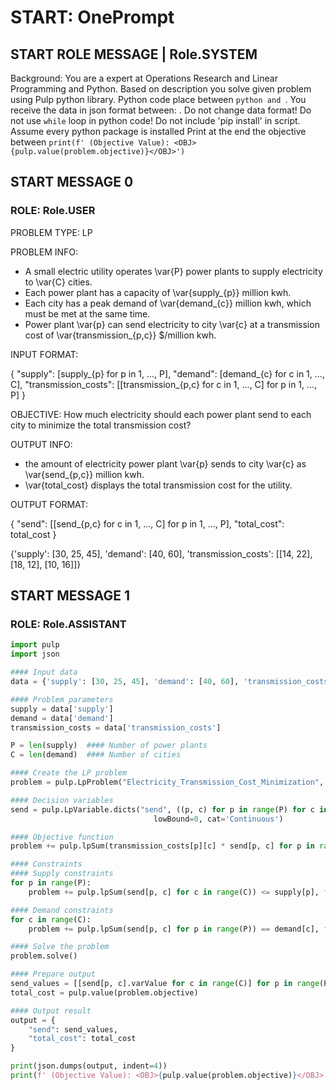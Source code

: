 # START: OnePrompt 
## START ROLE MESSAGE | Role.SYSTEM 
Background: You are a expert at Operations Research and Linear Programming and Python. Based on description you solve given problem using Pulp python library. Python code place between ```python and ```. You receive the data in json format between: <DATA></DATA>. Do not change data format! Do not use `while` loop in python code! Do not include 'pip install' in script. Assume every python package is installed Print at the end the objective between <OBJ></OBJ> `print(f' (Objective Value): <OBJ>{pulp.value(problem.objective)}</OBJ>')`  
## START MESSAGE 0 
### ROLE: Role.USER
<DESCRIPTION>
PROBLEM TYPE: LP

PROBLEM INFO:

- A small electric utility operates \var{P} power plants to supply electricity to \var{C} cities.
- Each power plant has a capacity of \var{supply_{p}} million kwh.
- Each city has a peak demand of \var{demand_{c}} million kwh, which must be met at the same time.
- Power plant \var{p} can send electricity to city \var{c} at a transmission cost of \var{transmission_{p,c}} $/million kwh.

INPUT FORMAT: 

{
    "supply": [supply_{p} for p in 1, ..., P],
    "demand": [demand_{c} for c in 1, ..., C],
    "transmission_costs": [[transmission_{p,c} for c in 1, ..., C] for p in 1, ..., P]
}

OBJECTIVE: How much electricity should each power plant send to each city to minimize the total transmission cost?

OUTPUT INFO:

- the amount of electricity power plant \var{p} sends to city \var{c} as \var{send_{p,c}} million kwh.
- \var{total_cost} displays the total transmission cost for the utility.

OUTPUT FORMAT:

{
    "send": [[send_{p,c} for c in 1, ..., C] for p in 1, ..., P],
    "total_cost": total_cost
}

</DESCRIPTION>
<DATA>
{'supply': [30, 25, 45], 'demand': [40, 60], 'transmission_costs': [[14, 22], [18, 12], [10, 16]]}</DATA>


## START MESSAGE 1 
### ROLE: Role.ASSISTANT
```python
import pulp
import json

#### Input data
data = {'supply': [30, 25, 45], 'demand': [40, 60], 'transmission_costs': [[14, 22], [18, 12], [10, 16]]}

#### Problem parameters
supply = data['supply']
demand = data['demand']
transmission_costs = data['transmission_costs']

P = len(supply)  #### Number of power plants
C = len(demand)  #### Number of cities

#### Create the LP problem
problem = pulp.LpProblem("Electricity_Transmission_Cost_Minimization", pulp.LpMinimize)

#### Decision variables
send = pulp.LpVariable.dicts("send", ((p, c) for p in range(P) for c in range(C)), 
                                lowBound=0, cat='Continuous')

#### Objective function
problem += pulp.lpSum(transmission_costs[p][c] * send[p, c] for p in range(P) for c in range(C))

#### Constraints
#### Supply constraints
for p in range(P):
    problem += pulp.lpSum(send[p, c] for c in range(C)) <= supply[p], f"Supply_Constraint_{p}"

#### Demand constraints
for c in range(C):
    problem += pulp.lpSum(send[p, c] for p in range(P)) == demand[c], f"Demand_Constraint_{c}"

#### Solve the problem
problem.solve()

#### Prepare output
send_values = [[send[p, c].varValue for c in range(C)] for p in range(P)]
total_cost = pulp.value(problem.objective)

#### Output result
output = {
    "send": send_values,
    "total_cost": total_cost
}

print(json.dumps(output, indent=4))
print(f' (Objective Value): <OBJ>{pulp.value(problem.objective)}</OBJ>')
```

